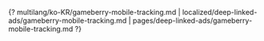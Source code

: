 {? multilang/ko-KR/gameberry-mobile-tracking.md | localized/deep-linked-ads/gameberry-mobile-tracking.md | pages/deep-linked-ads/gameberry-mobile-tracking.md ?}
